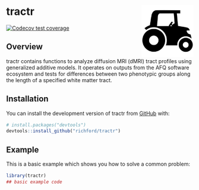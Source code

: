 
<!-- README.md is generated from README.Rmd. Please edit that file -->

# tractr <img src="man/figures/tractr-logo.svg" align="right" height="139"/>

<!-- badges: start -->
<!--insert CRAN status badge -->
<!--insert R-CMD-check badge -->

[![Codecov test
coverage](https://codecov.io/gh/richford/tractr/branch/main/graph/badge.svg)](https://app.codecov.io/gh/richford/tractr?branch=main)
<!-- badges: end -->

## Overview

tractr contains functions to analyze diffusion MRI (dMRI) tract profiles
using generalized additive models. It operates on outputs from the AFQ
software ecosystem and tests for differences between two phenotypic
groups along the length of a specified white matter tract.

## Installation

You can install the development version of tractr from
[GitHub](https://github.com/) with:

``` r
# install.packages("devtools")
devtools::install_github("richford/tractr")
```

## Example

This is a basic example which shows you how to solve a common problem:

``` r
library(tractr)
## basic example code
```
